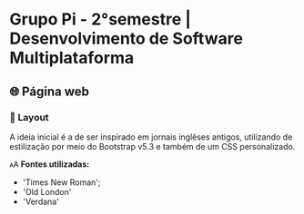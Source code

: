 # Grupo Pi - 2°semestre | Desenvolvimento de Software Multiplataforma

## 🌐 Página web

### 📰 Layout

A ideia inicial é a de ser inspirado em jornais inglêses antigos, utilizando de estilização por meio do Bootstrap v5.3 e também de um CSS personalizado.

🗚 **Fontes utilizadas:**

* 'Times New Roman';
* 'Old London'
* 'Verdana'

